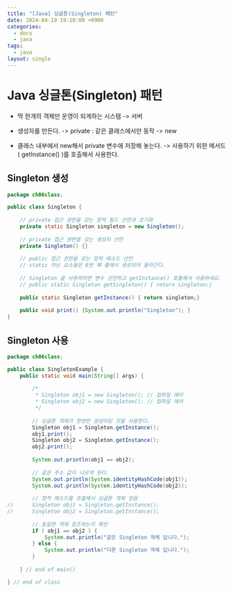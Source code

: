 ```yaml
---
title: "[Java] 싱글톤(Singleton) 패턴"
date: 2024-04-19 19:20:00 +0900
categories:
  - docs
  - java
tags:
  - java
layout: single
---
```


# Java 싱글톤(Singleton) 패턴
- 딱 한개의 객체만 운영이 되게하는 시스템 -> 서버

- 생성자를 만든다. -> private : 같은 클래스에서만 동작 -> new
- 클래스 내부에서 new해서 private 변수에 저장해 놓는다. -> 사용하기 위한 메서드( getInstance() )를 호출해서 사용한다.

## Singleton 생성
```java
package ch06class;

public class Singleton {
	
	// private 접근 권한을 갖는 정적 필드 선언과 초기화
	private static Singleton singleton = new Singleton();
	
	// private 접근 권한을 갖는 생성자 선언
	private Singleton() {}
	
	// public 접근 권한을 갖는 정적 메소드 선언
	// static 아닌 요소들은 6번 째 줄에서 생성되어 올라간다.
	
	// Singleton 을 사용하려면 변수 선언하고 getInstance() 호출해서 사용하세요.
	// public static Singleton getSingleton() { return singleton;}
	
	public static Singleton getInstance() { return singleton;}
	
	public void print() {System.out.println("Singleton"); }
}
```

## Singleton 사용
```java
package ch06class;

public class SingletonExample {
	public static void main(String[] args) {
		
		/*
		 * Singleton obj1 = new Singleton(); // 컴파일 에러 
		 * Singleton obj2 = new Singleton(); // 컴파일 에러
		 */
			
		// 싱글톤 객체가 한번만 생성이된 것을 사용한다.
		Singleton obj1 = Singleton.getInstance();
		obj1.print();
		Singleton obj2 = Singleton.getInstance();
		obj2.print();
		
		System.out.println(obj1 == obj2);
		
		// 같은 주소 값이 나오게 된다.
		System.out.println(System.identityHashCode(obj1));
		System.out.println(System.identityHashCode(obj2));	
		
		// 정적 메소드를 호출해서 싱글톤 객체 얻음
//		Singleton obj1 = Singleton.getInstance();
//		Singleton obj2 = Singleton.getInstance();
		
		// 동일한 객체 참조하는지 확인
		if ( obj1 == obj2 ) {
			System.out.println("같은 Singleton 객체 입니다.");
		} else {
			System.out.println("다른 Singleton 객체 입니다.");
		}
		
	} // end of main()

} // end of class
```
